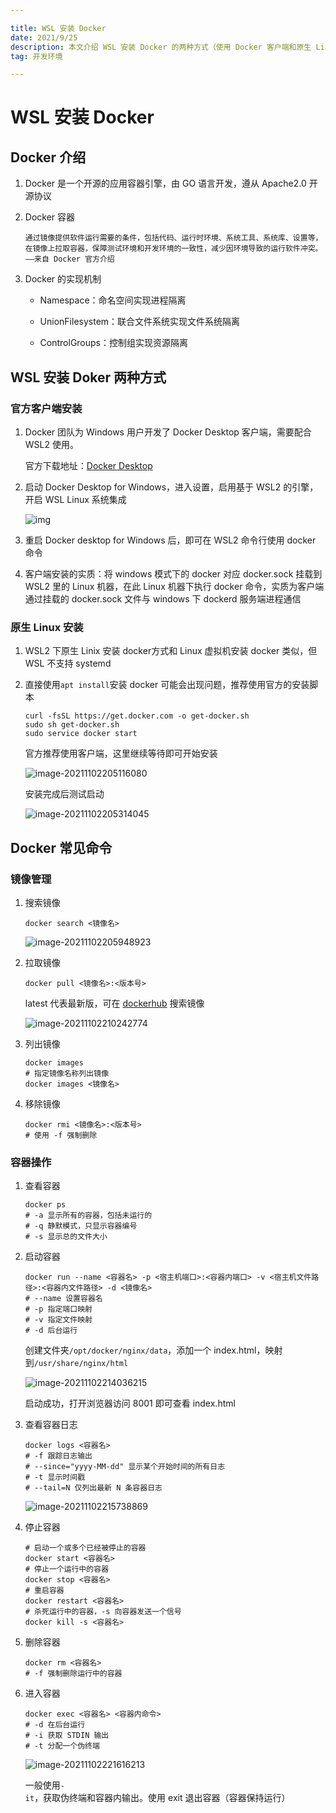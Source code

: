 ```yaml
---

title: WSL 安装 Docker
date: 2021/9/25
description: 本文介绍 WSL 安装 Docker 的两种方式（使用 Docker 客户端和原生 Linux 安装），以及 Docker 的基本命令
tag: 开发环境

---
```


# WSL 安装 Docker

## Docker 介绍

1. Docker 是一个开源的应用容器引擎，由 GO 语言开发，遵从 Apache2.0 开源协议

2. Docker 容器

   ```
   通过镜像提供软件运行需要的条件，包括代码、运行时环境、系统工具、系统库、设置等，在镜像上拉取容器，保障测试环境和开发环境的一致性，减少因环境导致的运行软件冲突。	——来自 Docker 官方介绍
   ```

3. Docker 的实现机制

   - Namespace：命名空间实现进程隔离

   - UnionFilesystem：联合文件系统实现文件系统隔离

   - ControlGroups：控制组实现资源隔离

## WSL 安装 Doker 两种方式

### 官方客户端安装

1. Docker 团队为 Windows 用户开发了 Docker Desktop 客户端，需要配合 WSL2 使用。

   官方下载地址：[Docker Desktop](https://www.docker.com/products/docker-desktop)

2. 启动 Docker Desktop for Windows，进入设置，启用基于 WSL2 的引擎，开启 WSL Linux 系统集成

   ![img](https://gitee.com/cadecode/pic-bed/raw/master/blog-img/2021/11/20211102203738772.webp)

3. 重启 Docker desktop for Windows 后，即可在 WSL2 命令行使用 docker 命令
4. 客户端安装的实质：将 windows 模式下的 docker 对应 docker.sock 挂载到 WSL2 里的 Linux 机器，在此 Linux 机器下执行 docker 命令，实质为客户端通过挂载的 docker.sock 文件与 windows 下 dockerd 服务端进程通信

### 原生 Linux 安装

1. WSL2 下原生 Linix 安装 docker方式和 Linux 虚拟机安装 docker 类似，但 WSL 不支持 systemd

2. 直接使用`apt install`安装 docker 可能会出现问题，推荐使用官方的安装脚本

   ```shell
   curl -fsSL https://get.docker.com -o get-docker.sh
   sudo sh get-docker.sh
   sudo service docker start
   ```

   官方推荐使用客户端，这里继续等待即可开始安装

   ![image-20211102205116080](https://gitee.com/cadecode/pic-bed/raw/master/blog-img/2021/11/20211102205117007.png)

   安装完成后测试启动

   ![image-20211102205314045](https://gitee.com/cadecode/pic-bed/raw/master/blog-img/2021/11/20211102205314935.png)

## Docker 常见命令

### 镜像管理

1. 搜索镜像

   ```shell
   docker search <镜像名>
   ```

   ![image-20211102205948923](https://gitee.com/cadecode/pic-bed/raw/master/blog-img/2021/11/20211102205949869.png)

2. 拉取镜像

   ```shell
   docker pull <镜像名>:<版本号>
   ```

   latest 代表最新版，可在 [dockerhub](https://hub.docker.com/) 搜索镜像

   ![image-20211102210242774](https://gitee.com/cadecode/pic-bed/raw/master/blog-img/2021/11/20211102210243695.png)

3. 列出镜像

   ```shell
   docker images
   # 指定镜像名称列出镜像
   docker images <镜像名>
   ```

4. 移除镜像

   ```shell
   docker rmi <镜像名>:<版本号>
   # 使用 -f 强制删除
   ```

### 容器操作

1. 查看容器

   ```shell
   docker ps
   # -a 显示所有的容器，包括未运行的
   # -q 静默模式，只显示容器编号
   # -s 显示总的文件大小
   ```

2. 启动容器

   ```shell
   docker run --name <容器名> -p <宿主机端口>:<容器内端口> -v <宿主机文件路径>:<容器内文件路径> -d <镜像名>
   # --name 设置容器名
   # -p 指定端口映射
   # -v 指定文件映射
   # -d 后台运行
   ```

   创建文件夹`/opt/docker/nginx/data`，添加一个 index.html，映射到`/usr/share/nginx/html`

   ![image-20211102214036215](https://gitee.com/cadecode/pic-bed/raw/master/blog-img/2021/11/20211102214037212.png)

   启动成功，打开浏览器访问 8001 即可查看 index.html

3. 查看容器日志

   ```shell
   docker logs <容器名>
   # -f 跟踪日志输出
   # --since="yyyy-MM-dd" 显示某个开始时间的所有日志
   # -t 显示时间戳
   # --tail=N 仅列出最新 N 条容器日志
   ```

   ![image-20211102215738869](https://gitee.com/cadecode/pic-bed/raw/master/blog-img/2021/11/20211102215739833.png)

4. 停止容器

   ```shell
   # 启动一个或多个已经被停止的容器
   docker start <容器名>
   # 停止一个运行中的容器
   docker stop <容器名>
   # 重启容器
   docker restart <容器名>
   # 杀死运行中的容器，-s 向容器发送一个信号
   docker kill -s <容器名>
   ```

5. 删除容器

   ```shell
   docker rm <容器名>
   # -f 强制删除运行中的容器
   ```

6. 进入容器

   ```shell
   docker exec <容器名> <容器内命令>
   # -d 在后台运行
   # -i 获取 STDIN 输出
   # -t 分配一个伪终端
   ```
   
   ![image-20211102221616213](https://gitee.com/cadecode/pic-bed/raw/master/blog-img/2021/11/20211102221617120.png)
   
   一般使用`-it`，获取伪终端和容器内输出。使用 exit 退出容器（容器保持运行）
